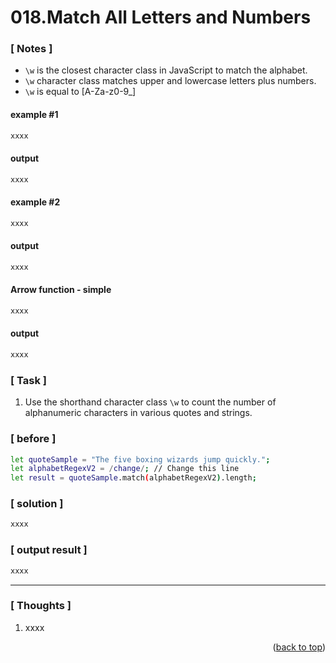 <a name="topage"></a>

# 018.Match All Letters and Numbers

### [ Notes ]
  * `\w` is the closest character class in JavaScript to match the alphabet.
  * `\w` character class matches upper and lowercase letters plus numbers.
  * `\w` is equal to [A-Za-z0-9_] 

#### example #1

```sh
xxxx
```

#### output
```sh
xxxx
```

#### example #2

```sh
xxxx
```

#### output
```sh
xxxx
```

#### Arrow function - simple

```sh
xxxx
```

#### output
```sh
xxxx
```

### [ Task ]
  1. Use the shorthand character class `\w` to count the number of alphanumeric characters in various quotes and strings.


### [ before ]

```sh
let quoteSample = "The five boxing wizards jump quickly.";
let alphabetRegexV2 = /change/; // Change this line
let result = quoteSample.match(alphabetRegexV2).length;
```

### [ solution ]

```sh
xxxx
```

### [ output result ]

```sh
xxxx
```

-----

### [ Thoughts ]

  1. xxxx
  

<p align="right">(<a href="#topage">back to top</a>)</p>
<br/>
<br/>
